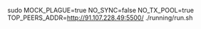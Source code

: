 sudo MOCK_PLAGUE=true NO_SYNC=false NO_TX_POOL=true TOP_PEERS_ADDR=http://91.107.228.49:5500/ ./running/run.sh
